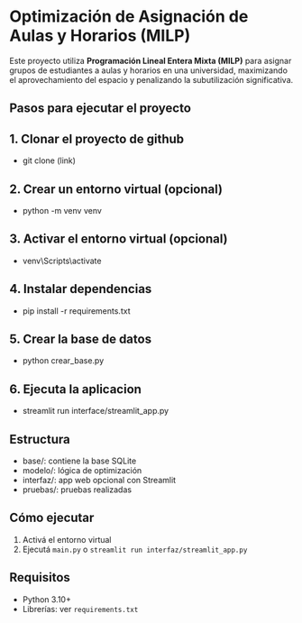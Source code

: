 # Optimización de Asignación de Aulas y Horarios (MILP)

Este proyecto utiliza **Programación Lineal Entera Mixta (MILP)** para asignar grupos de estudiantes a aulas y horarios en una universidad, maximizando el aprovechamiento del espacio y penalizando la subutilización significativa.

## Pasos para ejecutar el proyecto

## 1. Clonar el proyecto de github
- git clone (link)

## 2. Crear un entorno virtual (opcional)
- python -m venv venv

## 3. Activar el entorno virtual (opcional)
- venv\Scripts\activate

## 4. Instalar dependencias
- pip install -r requirements.txt

## 5. Crear la base de datos
- python crear_base.py

## 6. Ejecuta la aplicacion
- streamlit run interface/streamlit_app.py

## Estructura
- base/: contiene la base SQLite
- modelo/: lógica de optimización
- interfaz/: app web opcional con Streamlit
- pruebas/: pruebas realizadas

## Cómo ejecutar
1. Activá el entorno virtual
2. Ejecutá `main.py` o `streamlit run interfaz/streamlit_app.py`

## Requisitos
- Python 3.10+
- Librerías: ver `requirements.txt`